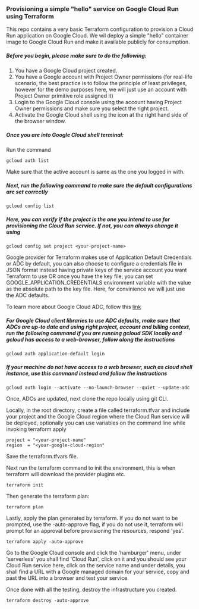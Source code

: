 ### Provisioning a simple "hello" service on Google Cloud Run using Terraform

This repo contains a very basic Terraform configuration to provision a Cloud Run application on Google Cloud. We wil deploy a simple "hello" container image to Google Cloud Run and make it available publicly for consumption.

##### Before you begin, please make sure to do the following:

1. You have a Google Cloud project created.
2. You have a Google account with Project Owner permissions (for real-life scenario, the best practice is to follow the principle of least privileges, however for the demo purposes here, we will just use an account with Project Owner primitive role assigned it)
3. Login to the Google Cloud console using the account having Project Owner permissions and make sure you select the right project.
4. Activate the Google Cloud shell using the icon at the right hand side of the browser window.

##### Once you are into Google Cloud shell terminal:

Run the command
```
gcloud auth list
```
Make sure that the active account is same as the one you logged in with.

##### Next, run the following command to make sure the default configurations are set correctly
```
gcloud config list
```
##### Here, you can verify if the project is the one you intend to use for provisioning the Cloud Run service. If not, you can always change it using
```
gcloud config set project <your-project-name>
```
Google provider for Terraform makes use of Application Default Credentials or ADC by default, you can also choose to configure a credentials file in JSON format instead having private keys of the service account you want Terraform to use OR once you have the key file, you can set GOOGLE_APPLICATION_CREDENTIALS environment variable with the value as the absolute path to the key file. Here, for convinience we will just use the ADC defaults.

To learn more about Google Cloud ADC, follow this [link](https://cloud.google.com/docs/authentication/production)

##### For Google Cloud client libraries to use ADC defaults, make sure that ADCs are up-to date and using right project, account and billing context, run the following command if you are running gcloud SDK locally and gcloud has access to a web-browser, follow along the instructions
```
gcloud auth application-default login
```
##### If your machine do not have access to a web browser, such as cloud shell instance, use this command instead and follow the instructions
```  
gcloud auth login --activate --no-launch-browser --quiet --update-adc
```  
Once, ADCs are updated, next clone the repo locally using git CLI.

Locally, in the root directory, create a file called terraform.tfvar and include your project and the Google Cloud region where the Cloud Run service will be deployed, optionally you can use variables on the command line while invoking terraform apply

```
project = "<your-project-name"
region  = "<your-google-cloud-region"
```
Save the terraform.tfvars file.

Next run the terraform command to init the environment, this is when terraform will download the provider plugins etc.

```
terraform init
```
Then generate the terraform plan:

```
terraform plan
```
Lastly, apply the plan generated by terraform. If you do not want to be prompted, use the -auto-approve flag, if you do not use it, terraform will prompt for an approval before provisioning the resources, respond 'yes'.

```
terraform apply -auto-approve
```
Go to the Google Cloud console and click the 'hamburger' menu, under 'serverless' you shall find 'Cloud Run', click on it and you should see your Cloud Run service here, click on the service name and under details, you shall find a URL with a Google managed domain for your service, copy and past the URL into a browser and test your service.

Once done with all the testing, destroy the infrastructure you created.

```
terraform destroy -auto-approve
```

  
